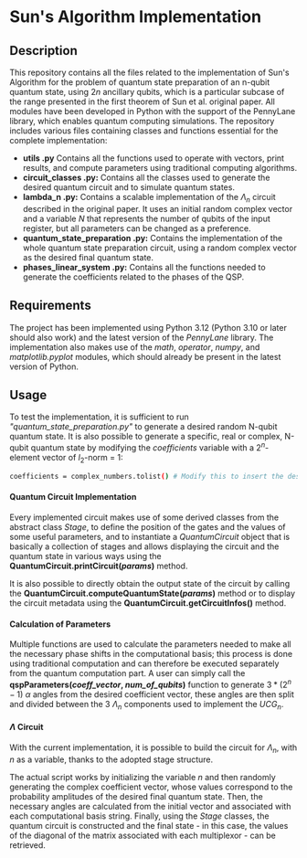 # Sun's Algorithm Implementation

## Description
This repository contains all the files related to the implementation of Sun's Algorithm for the problem of quantum state preparation of an n-qubit quantum state, using $2n$ ancillary qubits, which is a particular subcase of the range presented in the first theorem of Sun et al. original paper. All modules have been developed in Python with the support of the PennyLane library, which enables quantum computing simulations. The repository includes various files containing classes and functions essential for the complete implementation:
- **utils .py** Contains all the functions used to operate with vectors, print results, and compute parameters using traditional computing algorithms.
- **circuit\_classes .py:** Contains all the classes used to generate the desired quantum circuit and to simulate quantum states.
- **lambda\_n .py:** Contains a scalable implementation of the $\Lambda_n$ circuit described in the original paper. It uses an initial random complex vector and a variable $N$ that represents the number of qubits of the input register, but all parameters can be changed as a preference.
- **quantum\_state\_preparation .py:** Contains the implementation of the whole quantum state preparation circuit, using a random complex vector as the desired final quantum state.
- **phases\_linear\_system .py:** Contains all the functions needed to generate the coefficients related to the phases of the QSP.

## Requirements
The project has been implemented using Python 3.12 (Python 3.10 or later should also work) and the latest version of the *PennyLane* library. The implementation also makes use of the *math*, *operator*, *numpy*, and *matplotlib.pyplot* modules, which should already be present in the latest version of Python.

## Usage
To test the implementation, it is sufficient to run *"quantum\_state\_preparation.py"* to generate a desired random N-qubit quantum state. It is also possible to generate a specific, real or complex, N-qubit quantum state by modifying the *coefficients* variable with a $2^n$-element vector of $l_2$-norm = 1:
```bash
coefficients = complex_numbers.tolist() # Modify this to insert the desired vector
```

#### Quantum Circuit Implementation
Every implemented circuit makes use of some derived classes from the abstract class *Stage*, to define the position of the gates and the values of some useful parameters, and to instantiate a _QuantumCircuit_ object that is basically a collection of stages and allows displaying the circuit and the quantum state in various ways using the **QuantumCircuit.printCircuit(_params_)** method.

It is also possible to directly obtain the output state of the circuit by calling the **QuantumCircuit.computeQuantumState(_params_)** method or to display the circuit metadata using the **QuantumCircuit.getCircuitInfos()** method.

#### Calculation of Parameters
Multiple functions are used to calculate the parameters needed to make all the necessary phase shifts in the computational basis; this process is done using traditional computation and can therefore be executed separately from the quantum computation part. A user can simply call the **qspParameters(_coeff\_vector_, _num\_of\_qubits_)** function to generate $3*(2^n-1)$ $\alpha$ angles from the desired coefficient vector, these angles are then split and divided between the 3 $\Lambda_n$ components used to implement the $UCG_n$.

#### $\Lambda$ Circuit
With the current implementation, it is possible to build the circuit for $\Lambda_n$, with $n$ as a variable, thanks to the adopted stage structure. 

The actual script works by initializing the variable $n$ and then randomly generating the complex coefficient vector, whose values correspond to the probability amplitudes of the desired final quantum state. Then, the necessary angles are calculated from the initial vector and associated with each computational basis string. Finally, using the *Stage* classes, the quantum circuit is constructed and the final state - in this case, the values of the diagonal of the matrix associated with each multiplexor - can be retrieved.
